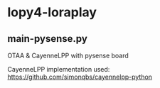 # lopy4-loraplay

## main-pysense.py

OTAA & CayenneLPP with pysense board

CayenneLPP implementation used: https://github.com/simonqbs/cayennelpp-python

